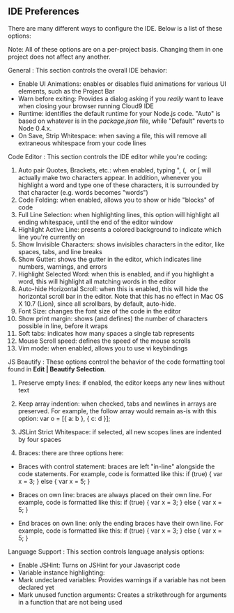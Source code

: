 ## IDE Preferences

There are many different ways to configure the IDE. Below is a list of these options:

Note: All of these options are on a per-project basis. Changing them in one project does not affect any another.

General
: This section controls the overall IDE behavior:

 * Enable UI Animations: enables or disables fluid animations for various UI elements, such as the Project Bar
 * Warn before exiting: Provides a dialog asking if you _really_ want to leave when closing your browser running Cloud9 IDE
 * Runtime: identifies the default runtime for your Node.js code. "Auto" is based on whatever is in the _package.json_ file, while "Default" reverts to Node 0.4.x.
 * On Save, Strip Whitespace: when saving a file, this will remove all extraneous whitespace from your code lines

Code Editor
: This section controls the IDE editor while you're coding:

1. Auto pair Quotes, Brackets, etc.: when enabled, typing ", (,  or [ will actually make two characters appear. In addition, whenever you highlight a word and type one of these characters, it is surrounded by that character (e.g. words becomes "words")
1. Code Folding: when enabled, allows you to show or hide "blocks" of code
1. Full Line Selection: when highlighting lines, this option will highlight all ending whitespace, until the end of the editor window
1. Highlight Active Line: presents a colored background to indicate which line you're currently on
1. Show Invisible Characters: shows invisibles characters in the editor, like spaces, tabs, and line breaks
1. Show Gutter: shows the gutter in the editor, which indicates line numbers, warnings, and errors
1. Highlight Selected Word: when this is enabled, and if you highlight a word, this will highlight all matching words in the editor
1. Auto-hide Horizontal Scroll: when this is enabled, this will hide the horizontal scroll bar in the editor. Note that this has no effect in Mac OS X 10.7 (Lion), since all scrollbars, by default, auto-hide.
1. Font Size: changes the font size of the code in the editor
1. Show print margin: shows (and defines) the number of characters possible in line, before it wraps
1. Soft tabs: indicates how many spaces a single tab represents
1. Mouse Scroll speed: defines the speed of the mouse scrolls
1. Vim mode: when enabled, allows you to use vi keybindings

JS Beautify
: These options control the behavior of the code formatting tool found in **Edit | Beautify Selection**.  

1. Preserve empty lines: if enabled, the editor keeps any new lines without text
2. Keep array indention: when checked, tabs and newlines in arrays are preserved. For example, the follow array would remain as-is with this option:
    var o = [{
        a: b
    }, {
        c: d
    }];

3. JSLint Strict Whitespace: if selected, all new scopes lines are indented by four spaces
4. Braces: there are three options here:  
 * Braces with control statement: braces are left "in-line" alongside the code statements. For example, code is formatted like this:
    if (true) {
        var x = 3;
    } else {
        var x = 5;
    }

 * Braces on own line: braces are always placed on their own line. For example, code is formatted like this:
    if (true)
    {
        var x = 3;
    } else
    {
        var x = 5;
    }

 * End braces on own line: only the ending braces have their own line. For example, code is formatted like this:
    if (true) {
        var x = 3;
    }
    else {
        var x = 5;
    }

Language Support
: This section controls language analysis options:

 * Enable JSHint: Turns on JSHint for your Javascript code
 * Variable instance highlighting: 
 * Mark undeclared variables: Provides warnings if a variable has not been declared yet
 * Mark unused function arguments: Creates a strikethrough for arguments in a function that are not being used
